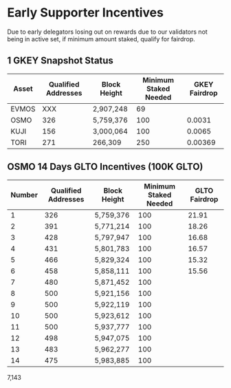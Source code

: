 # Early Supporter Incentives

Due to early delegators losing out on rewards due to our validators not being in active set, if minimum amount staked, qualify for fairdrop. 



## 1 GKEY Snapshot Status
| Asset | Qualified Addresses | Block Height | Minimum Staked Needed | GKEY Fairdrop |
|-------|---------------------|--------------|-----------------------|---------------|
| EVMOS | XXX                 | 2,907,248    | 69                    |               |
| OSMO  | 326                 | 5,759,376    | 100                   | 0.0031        |
| KUJI  | 156                 | 3,000,064    | 100                   | 0.0065        |
| TORI  | 271                 | 266,309      | 250                   | 0.00369       |


## OSMO 14 Days GLTO Incentives (100K GLTO)
| Number    | Qualified Addresses | Block Height | Minimum Staked Needed | GLTO Fairdrop |
|-----------|---------------------|--------------|-----------------------|---------------|
| 1         | 326                 | 5,759,376    | 100                   | 21.91         |
| 2         | 391                 | 5,771,214    | 100                   | 18.26         |
| 3         | 428                 | 5,797,947    | 100                   | 16.68         |
| 4         | 431                 | 5,801,783    | 100                   | 16.57         |
| 5         | 466                 | 5,829,324    | 100                   | 15.32         |
| 6         | 458                 | 5,858,111    | 100                   | 15.56         |
| 7         | 480                 | 5,871,452    | 100                   |               |
| 8         | 500                 | 5,921,156    | 100                   |               |
| 9         | 500                 | 5,922,119    | 100                   |               |
| 10        | 500                 | 5,923,612    | 100                   |               |
| 11        | 500                 | 5,937,777    | 100                   |               |
| 12        | 498                 | 5,947,075    | 100                   |               |
| 13        | 483                 | 5,962,277    | 100                   |               |
| 14        | 475                 | 5,983,885    | 100                   |               |


7,143